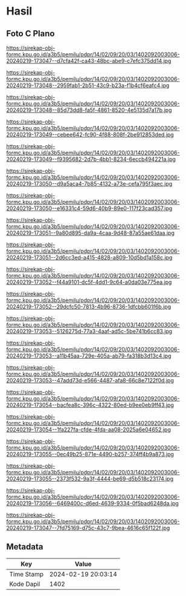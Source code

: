 # Hasil

## Foto C Plano

https://sirekap-obj-formc.kpu.go.id/a3b5/pemilu/pdpr/14/02/09/20/03/1402092003006-20240219-173047--d7cfa42f-ca43-48bc-abe9-c7efc375dd14.jpg

https://sirekap-obj-formc.kpu.go.id/a3b5/pemilu/pdpr/14/02/09/20/03/1402092003006-20240219-173048--2959fab1-2b51-43c9-b23a-f1b4cf6eafc4.jpg

https://sirekap-obj-formc.kpu.go.id/a3b5/pemilu/pdpr/14/02/09/20/03/1402092003006-20240219-173048--85d73dd8-fa5f-4861-8520-4e5135d7a17b.jpg

https://sirekap-obj-formc.kpu.go.id/a3b5/pemilu/pdpr/14/02/09/20/03/1402092003006-20240219-173049--cebee642-fc90-4f88-808f-2be912853ded.jpg

https://sirekap-obj-formc.kpu.go.id/a3b5/pemilu/pdpr/14/02/09/20/03/1402092003006-20240219-173049--f9395682-2d7b-4bb1-8234-6eccb494221a.jpg

https://sirekap-obj-formc.kpu.go.id/a3b5/pemilu/pdpr/14/02/09/20/03/1402092003006-20240219-173050--d9a5aca4-7b85-4132-a73e-cefa795f3aec.jpg

https://sirekap-obj-formc.kpu.go.id/a3b5/pemilu/pdpr/14/02/09/20/03/1402092003006-20240219-173050--e16331c4-59d6-40b9-89e0-117f23cad357.jpg

https://sirekap-obj-formc.kpu.go.id/a3b5/pemilu/pdpr/14/02/09/20/03/1402092003006-20240219-173051--9a80d895-da9a-4caa-9d48-87a55ae61daa.jpg

https://sirekap-obj-formc.kpu.go.id/a3b5/pemilu/pdpr/14/02/09/20/03/1402092003006-20240219-173051--2d6cc3ed-a415-4828-a809-10d5bd1a158c.jpg

https://sirekap-obj-formc.kpu.go.id/a3b5/pemilu/pdpr/14/02/09/20/03/1402092003006-20240219-173052--f44a9101-dc5f-4dd1-9c64-a0da03e775ea.jpg

https://sirekap-obj-formc.kpu.go.id/a3b5/pemilu/pdpr/14/02/09/20/03/1402092003006-20240219-173052--29dcfc50-7813-4b96-8736-1dfcbb601f6b.jpg

https://sirekap-obj-formc.kpu.go.id/a3b5/pemilu/pdpr/14/02/09/20/03/1402092003006-20240219-173053--5126275d-77a3-4aaf-ad5c-5be741b6cc83.jpg

https://sirekap-obj-formc.kpu.go.id/a3b5/pemilu/pdpr/14/02/09/20/03/1402092003006-20240219-173053--a11b45aa-729e-405a-ab79-fa318b3d13c4.jpg

https://sirekap-obj-formc.kpu.go.id/a3b5/pemilu/pdpr/14/02/09/20/03/1402092003006-20240219-173053--47add73d-e566-4487-afa8-66c8e7122f0d.jpg

https://sirekap-obj-formc.kpu.go.id/a3b5/pemilu/pdpr/14/02/09/20/03/1402092003006-20240219-173054--bacfea8c-396c-4322-80ed-b9ee0eb9ff43.jpg

https://sirekap-obj-formc.kpu.go.id/a3b5/pemilu/pdpr/14/02/09/20/03/1402092003006-20240219-173054--1fa227fa-cfde-4fda-aa08-2025a6e04652.jpg

https://sirekap-obj-formc.kpu.go.id/a3b5/pemilu/pdpr/14/02/09/20/03/1402092003006-20240219-173055--0ec49b25-871e-4490-b257-374ff4b9a873.jpg

https://sirekap-obj-formc.kpu.go.id/a3b5/pemilu/pdpr/14/02/09/20/03/1402092003006-20240219-173055--2373f532-9a3f-4444-be69-d5b518c23174.jpg

https://sirekap-obj-formc.kpu.go.id/a3b5/pemilu/pdpr/14/02/09/20/03/1402092003006-20240219-173056--6469400c-d6ed-4639-9334-0f5bad6248da.jpg

https://sirekap-obj-formc.kpu.go.id/a3b5/pemilu/pdpr/14/02/09/20/03/1402092003006-20240219-173047--7fd75169-d75c-43c7-9bea-4616c65f122f.jpg


## Metadata

| Key        | Value               |
| ---------- | ------------------- |
| Time Stamp | 2024-02-19 20:03:14 |
| Kode Dapil | 1402                |



